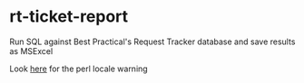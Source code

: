 # rt-ticket-report
Run SQL against Best Practical's Request Tracker database and save results as MSExcel

Look [here](https://sskaje.me/2014/01/lc-ctype-issue/) for the perl locale warning

